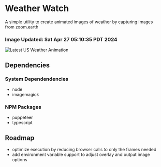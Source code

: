 # Weather Watch

A simple utility to create animated images of weather by capturing images from zoom.earth

### Image Updated: Sat Apr 27 05:10:35 PDT 2024

![Latest US Weather Animation](animations/2024-04-27.webp)

## Dependencies
### System Dependendencies
* node
* imagemagick
### NPM Packages
* puppeteer
* typescript

## Roadmap
* optimize execution by reducing browser calls to only the frames needed
* add environment variable support to adjust overlay and output image options
